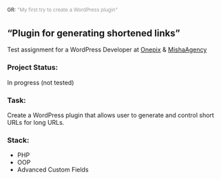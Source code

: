 <sup style='color:#99999'>GR:</sup>  <sup style='color:#999999'>"My first try to create a WordPress plugin"</sup>

##  “Plugin for generating shortened links”
Test assignment for a WordPress Developer at [Onepix](https://onepix.net/) & [MishaAgency](https://rudrastyh.com/)

### Project Status:
In progress (not tested)

### Task:
Create a WordPress plugin that allows user to generate and control short URLs for long URLs. 

### Stack:
- PHP
- OOP
- Advanced Custom Fields

